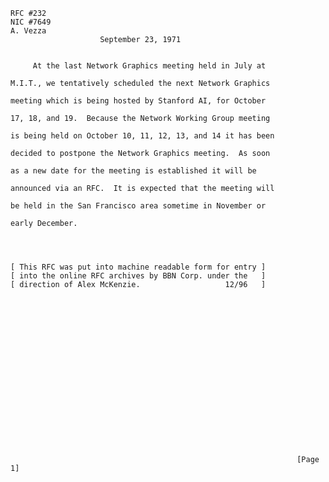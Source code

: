    RFC #232
    NIC #7649
    A. Vezza
                        September 23, 1971


         At the last Network Graphics meeting held in July at

    M.I.T., we tentatively scheduled the next Network Graphics

    meeting which is being hosted by Stanford AI, for October

    17, 18, and 19.  Because the Network Working Group meeting

    is being held on October 10, 11, 12, 13, and 14 it has been

    decided to postpone the Network Graphics meeting.  As soon

    as a new date for the meeting is established it will be

    announced via an RFC.  It is expected that the meeting will

    be held in the San Francisco area sometime in November or

    early December.




    [ This RFC was put into machine readable form for entry ]
    [ into the online RFC archives by BBN Corp. under the   ]
    [ direction of Alex McKenzie.                   12/96   ]



















                                                                    [Page 1]

